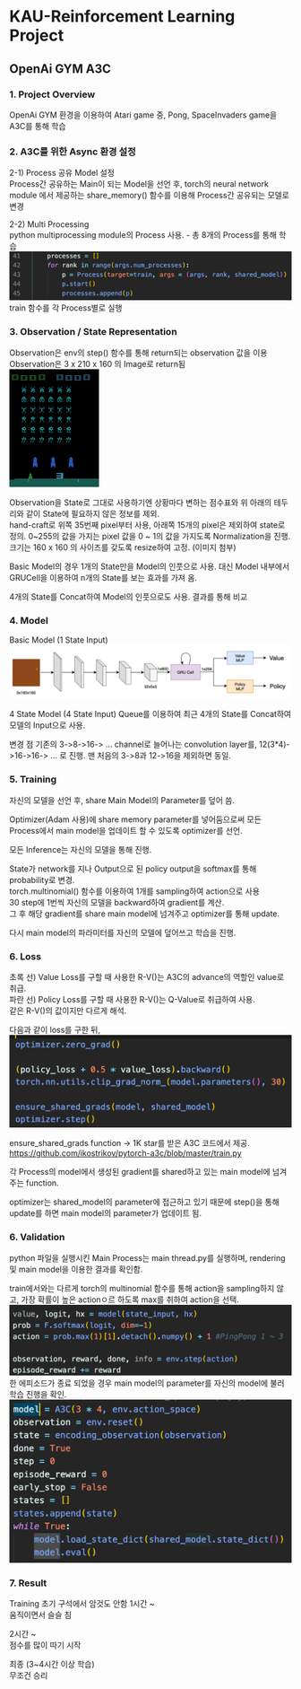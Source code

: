# KAU-Reinforcement Learning Project
## OpenAi GYM A3C

### 1. Project Overview
OpenAi GYM 환경을 이용하여 Atari game 중, Pong, SpaceInvaders game을 A3C를 통해 학습 

### 2. A3C를 위한 Async 환경 설정
2-1) Process 공유 Model 설정  
Process간 공유하는 Main이 되는 Model을 선언 후, torch의 neural network module 에서 제공하는 share_memory() 함수를 이용해 Process간 공유되는 모델로 변경  

2-2) Multi Processing  
python multiprocessing module의 Process 사용. - 총 8개의 Process를 통해 학습  
<img src="images/async_process.png">
train 함수를 각 Process별로 실행  

### 3. Observation / State Representation
Observation은 env의 step() 함수를 통해 return되는 observation 값을 이용  
Observation은 3 x 210 x 160 의 Image로 return됨  
<img src="images/oberv.png">

Observation을 State로 그대로 사용하기엔 상황마다 변하는 점수표와 위 아래의 테두리와 같이 State에 필요하지 않은 정보를 제외.  
hand-craft로 위쪽 35번째 pixel부터 사용, 아래쪽 15개의 pixel은 제외하여 state로 정의. 0~255의 값을 가지는 pixel 값을 0 ~ 1의 값을 가지도록 Normalization을 진행. 크기는 160 x 160 의 사이즈를 갖도록 resize하여 고정.  (이미지 첨부)

Basic Model의 경우 1개의 State만을 Model의 인풋으로 사용. 대신 Model 내부에서 GRUCell을 이용하여 n개의 State를 보는 효과를 가져 옴.  

4개의 State를 Concat하여 Model의 인풋으로도 사용. 결과를 통해 비교  

### 4. Model
Basic Model  (1 State Input)  
<img src="images/model.png">

4 State Model (4 State Input)
Queue를 이용하여 최근 4개의 State를 Concat하여 모델의 Input으로 사용.

변경 점
기존의 3->8->16-> ... channel로 늘어나는 convolution layer를, 12(3*4)->16->16-> ... 로 진행. 맨 처음의 3->8과 12->16을 제외하면 동일.  

### 5. Training
자신의 모델을 선언 후, share Main Model의 Parameter를 덮어 씀.  

Optimizer(Adam 사용)에 share memory parameter를 넣어둠으로써 모든 Process에서 main model을 업데이트 할 수 있도록 optimizer를 선언.  

모든 Inference는 자신의 모델을 통해 진행.  

State가 network를 지나 Output으로 된 policy output을 softmax를 통해 probability로 변경.  
torch.multinomial() 함수를 이용하여 1개를 sampling하여 action으로 사용  
30 step에 1번씩 자신의 모델을 backward하여 gradient를 계산.  
그 후 해당 gradient를 share main model에 넘겨주고 optimizer를 통해 update.

다시 main model의 파라미터를 자신의 모델에 덮어쓰고 학습을 진행.

### 6. Loss
초록 선) Value Loss를 구할 때 사용한 R-V()는 A3C의 advance의 역할인 value로 취급.  
파란 선) Policy Loss를 구할 때 사용한 R-V()는 Q-Value로 취급하여 사용.  
같은 R-V()의 값이지만 다르게 해석.  

다음과 같이 loss를 구한 뒤,  
<img src="images/optimize.png">

ensure_shared_grads function -> 1K star를 받은 A3C 코드에서 제공.
https://github.com/ikostrikov/pytorch-a3c/blob/master/train.py

각 Process의 model에서 생성된 gradient를 shared하고 있는 main model에 넘겨주는 function.  

optimizer는 shared_model의 parameter에 접근하고 있기 때문에 step()을 통해 update를 하면 main model의 parameter가 업데이트 됨. 

### 6. Validation
python 파일을 실행시킨 Main Process는 main thread.py를 실행하며, rendering 및 main model을 이용한 결과를 확인함.  

train에서와는 다르게 torch의 multinomial 함수를 통해 action을 sampling하지 않고, 가장 확률이 높은 actionㅇ르 하도록 max를 취하여 action을 선택.  
<img src="images/max_action.png">
한 에피소드가 종료 되었을 경우 main model의 parameter를 자신의 model에 불러 학습 진행을 확인.
<img src="images/update_model.png">

### 7. Result
Training 초기
구석에서 암것도 안함
1시간 ~  
움직이면서 슬슬 침  

2시간 ~  
점수를 많이 따기 시작  

최종 (3~4시간 이상 학습)  
무조건 승리